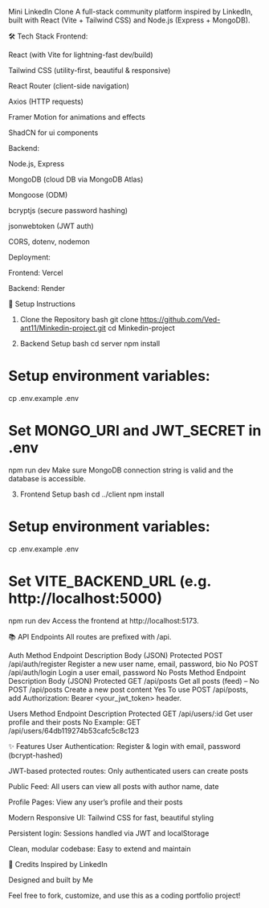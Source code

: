 Mini LinkedIn Clone
A full-stack community platform inspired by LinkedIn, built with React (Vite + Tailwind CSS) and Node.js (Express + MongoDB).

🛠️ Tech Stack
Frontend:

React (with Vite for lightning-fast dev/build)

Tailwind CSS (utility-first, beautiful & responsive)

React Router (client-side navigation)

Axios (HTTP requests)

Framer Motion for animations and effects

ShadCN for ui components

Backend:

Node.js, Express

MongoDB (cloud DB via MongoDB Atlas)

Mongoose (ODM)

bcryptjs (secure password hashing)

jsonwebtoken (JWT auth)

CORS, dotenv, nodemon

Deployment:

Frontend: Vercel 

Backend: Render 

🚀 Setup Instructions
1. Clone the Repository
bash
git clone https://github.com/Ved-ant11/Minkedin-project.git
cd Minkedin-project

2. Backend Setup
bash
cd server
npm install
# Setup environment variables:
cp .env.example .env
# Set MONGO_URI and JWT_SECRET in .env
npm run dev
Make sure MongoDB connection string is valid and the database is accessible.

3. Frontend Setup
bash
cd ../client
npm install
# Setup environment variables:
cp .env.example .env
# Set VITE_BACKEND_URL (e.g. http://localhost:5000)
npm run dev
Access the frontend at http://localhost:5173.

📚 API Endpoints
All routes are prefixed with /api.

Auth
Method	Endpoint	Description	Body (JSON)	Protected
POST	/api/auth/register	Register a new user	name, email, password, bio	No
POST	/api/auth/login	   Login a user	email, password	No
Posts
Method	Endpoint	Description	Body (JSON)	Protected
GET	/api/posts	Get all posts (feed)	–	No
POST	/api/posts	Create a new post	content	Yes
To use POST /api/posts, add Authorization: Bearer <your_jwt_token> header.

Users
Method	Endpoint	Description	Protected
GET	/api/users/:id	Get user profile and their posts	No
Example:
GET /api/users/64db119274b53cafc5c8c123

✨ Features
User Authentication: Register & login with email, password (bcrypt-hashed)

JWT-based protected routes: Only authenticated users can create posts

Public Feed: All users can view all posts with author name, date

Profile Pages: View any user’s profile and their posts

Modern Responsive UI: Tailwind CSS for fast, beautiful styling

Persistent login: Sessions handled via JWT and localStorage

Clean, modular codebase: Easy to extend and maintain


🙏 Credits
Inspired by LinkedIn

Designed and built by Me

Feel free to fork, customize, and use this as a coding portfolio project!

